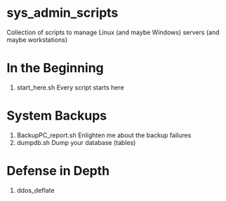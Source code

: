 # sys_admin_scripts
Collection of scripts to manage Linux (and maybe Windows) servers (and maybe workstations)
# In the Beginning
1. start_here.sh Every script starts here

# System Backups
1. BackupPC_report.sh Enlighten me about the backup failures
2. dumpdb.sh Dump your database (tables)

# Defense in Depth
1. ddos_deflate
